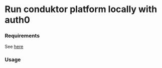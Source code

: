 # Run conduktor platform locally with auth0

### Requirements

See [here](../README.md#requirements-📑)

### Usage
